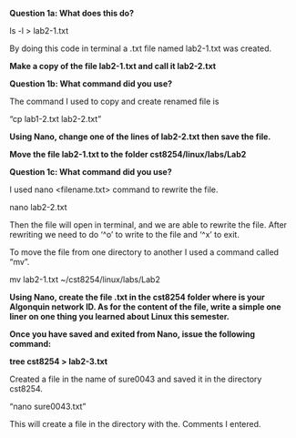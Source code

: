**Question 1a: What does this do?**

ls -l > lab2-1.txt

By doing this code in terminal a .txt file named lab2-1.txt was created.



**Make a copy of the file lab2-1.txt and call it lab2-2.txt**

**Question 1b: What command did you use?**

The command I used to copy and create renamed file is 

“cp lab1-2.txt lab2-2.txt”

 

**Using Nano, change one of the lines of lab2-2.txt then save the file.** 

**Move the file lab2-1.txt to the folder cst8254/linux/labs/Lab2**

**Question 1c: What command did you use?**

I used nano <filename.txt> command to rewrite the file.

nano lab2-2.txt

Then the file will open in terminal, and we are able to rewrite the file. After rewriting we need to do ‘^o’ to write to the file and ‘^x’ to exit.

To move the file from one directory to another I used a command called “mv”.

mv lab2-1.txt ~/cst8254/linux/labs/Lab2



**Using Nano, create the file <networkid>.txt in the cst8254 folder where <networkid> is your Algonquin network ID. As for the content of the file, write a simple one liner on one thing you learned about Linux this semester.**

**Once you have saved and exited from Nano, issue the following command:**

**tree cst8254 > lab2-3.txt** 

Created a file in the name of sure0043 and saved it in the directory cst8254.

“nano sure0043.txt”

This will create a file in the directory with the. Comments I entered.

 

 

 